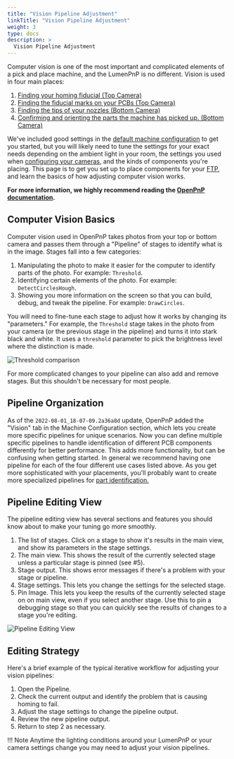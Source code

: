 ```yaml
---
title: "Vision Pipeline Adjustment"
linkTitle: "Vision Pipeline Adjustment"
weight: 3
type: docs
description: >
  Vision Pipeline Adjustment
---
```


Computer vision is one of the most important and complicated elements of a pick and place machine, and the LumenPnP is no different. Vision is used in four main places:

1. [Finding your homing fiducial (Top Camera)](2-homing-fiducial-pipeline.md)
2. [Finding the fiducial marks on your PCBs (Top Camera)](3-pcb-fiducial-pipeline.md)
3. [Finding the tips of your nozzles (Bottom Camera)](4-nozzle-calibration-pipeline.md)
4. [Confirming and orienting the parts the machine has picked up. (Bottom Camera)](5-part-identification-pipeline.md)

We've included good settings in the [default machine configuration](../openpnp/calibration/1-import-config/index.md) to get you started, but you will likely need to tune the settings for your exact needs depending on the ambient light in your room, the settings you used when [configuring your cameras](../openpnp/calibration/2-connect-to-machine/index.md#bottom-camera-config), and the kinds of components you're placing. This page is to get you set up to place components for your [FTP](../openpnp/ftp/index.md), and learn the basics of how adjusting computer vision works.

**For more information, we highly recommend reading the [OpenPnP documentation](https://github.com/openpnp/openpnp/wiki/Bottom-Vision).**

## Computer Vision Basics

Computer vision used in OpenPnP takes photos from your top or bottom camera and passes them through a "Pipeline" of stages to identify what is in the image. Stages fall into a few categories:

1. Manipulating the photo to make it easier for the computer to identify parts of the photo. For example: `Threshold`.
2. Identifying certain elements of the photo. For example: `DetectCirclesHough`.
3. Showing you more information on the screen so that you can build, debug, and tweak the pipeline. For example: `DrawCircles`.

You will need to fine-tune each stage to adjust how it works by changing its "parameters." For example, the `Threshold` stage takes in the photo from your camera (or the previous stage in the pipeline) and turns it into stark black and white. It uses a `threshold` parameter to pick the brightness level where the distinction is made.

![Threshold comparison](images/threshold-comparison-general.png)

For more complicated changes to your pipeline can also add and remove stages. But this shouldn't be necessary for most people.

## Pipeline Organization

As of the `2022-08-01_18-07-09.2a36a8d` update, OpenPnP added the "Vision" tab in the Machine Configuration section, which lets you create more specific pipelines for unique scenarios. Now you can define multiple specific pipelines to handle identification of different PCB components differently for better performance. This adds more functionality, but can be confusing when getting started. In general we recommend having one pipeline for each of the four different use cases listed above. As you get more sophisticated with your placements, you'll probably want to create more specialized pipelines for [part identification.](5-part-identification-pipeline.md)

## Pipeline Editing View

The pipeline editing view has several sections and features you should know about to make your tuning go more smoothly.

1. The list of stages. Click on a stage to show it's results in the main view, and show its parameters in the stage settings.
2. The main view. This shows the result of the currently selected stage unless a particular stage is pinned (see #5).
3. Stage output. This shows error messages if there's a problem with your stage or pipeline.
4. Stage settings. This lets you change the settings for the selected stage.
5. Pin Image. This lets you keep the results of the currently selected stage on on main view, even if you select another stage. Use this to pin a debugging stage so that you can quickly see the results of changes to a stage you're editing.

![Pipeline Editing View](images/pipeline-organization.png)

## Editing Strategy

Here's a brief example of the typical iterative workflow for adjusting your vision pipelines:

1. Open the Pipeline.
2. Check the current output and identify the problem that is causing homing to fail.
3. Adjust the stage settings to change the pipeline output.
4. Review the new pipeline output.
5. Return to step 2 as necessary.

!!! Note
    Anytime the lighting conditions around your LumenPnP or your camera settings change you may need to adjust your vision pipelines.
